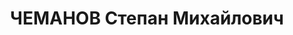 ---
title: ЧЕМАНОВ Степан Михайлович
description: '1902 г.р., место рождения: Украинская ССР, Харьковская обл., Белопольский
  р-н, д. Пески, украинец, прож.: РСФСР, г. Хабаровск, работал: Дальневосточное краевое
  земельное управление, заведующий.

  Арестован 1 мая 1937 г., осужден 14 января 1938 г. Расстрелян 14 января 1938 г.'
---